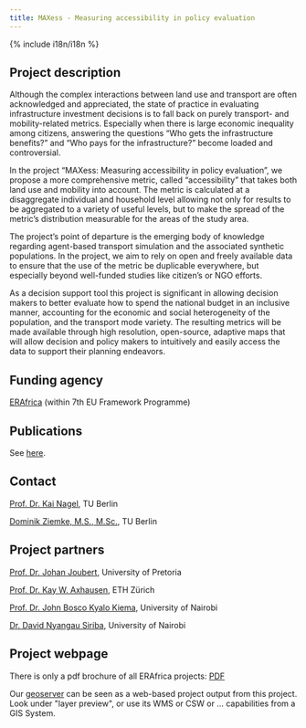 ```yaml
---
title: MAXess - Measuring accessibility in policy evaluation
---
```


{% include i18n/i18n %}

<div class="invert-images" markdown=1>

## Project description

Although the complex interactions between land use and transport are often acknowledged and appreciated, the state of practice in evaluating infrastructure investment decisions is to fall back on purely transport- and mobility-related metrics. Especially when there is large economic inequality among citizens, answering the questions “Who gets the infrastructure benefits?” and “Who pays for the infrastructure?” become loaded and controversial.

In the project “MAXess: Measuring accessibility in policy evaluation”, we propose a more comprehensive metric, called “accessibility” that takes both land use and mobility into account. The metric is calculated at a disaggregate individual and household level allowing not only for results to be aggregated to a variety of useful levels, but to make the spread of the metric’s distribution measurable for the areas of the study area.

The project’s point of departure is the emerging body of knowledge regarding agent-based transport simulation and the associated synthetic populations. In the project, we aim to rely on open and freely available data to ensure that the use of the metric be duplicable everywhere, but especially beyond well-funded studies like citizen’s or NGO efforts.

As a decision support tool this project is significant in allowing decision makers to better evaluate how to spend the national budget in an inclusive manner, accounting for the economic and social heterogeneity of the population, and the transport mode variety. The resulting metrics will be made available through high resolution, open-source, adaptive maps that will allow decision and policy makers to intuitively and easily access the data to support their planning endeavors.

## Funding agency

[ERAfrica](http://www.erafrica.eu/) (within 7th EU Framework Programme)

## Publications

See [here](https://vsp.berlin/publications/).

## Contact

[Prof. Dr. Kai Nagel](https://www.tu.berlin/vsp/team), TU Berlin

[Dominik Ziemke, M.S., M.Sc.](https://www.tu.berlin/vsp/team), TU Berlin

## Project partners

[Prof. Dr. Johan Joubert](http://web.up.ac.za/default.asp?ipkCategoryID=2011&sub=1&parentid=2005&subid=2006&ipklookid=7), University of Pretoria

[Prof. Dr. Kay W. Axhausen](http://www.ivt.ethz.ch/people/axhausen), ETH Zürich

[Prof. Dr. John Bosco Kyalo Kiema](https://profiles.uonbi.ac.ke/jbkkiema), University of Nairobi

[Dr. David Nyangau Siriba](https://profiles.uonbi.ac.ke/dnsiriba), University of Nairobi

## Project webpage

There is only a pdf brochure of all ERAfrica projects: [PDF](http://www.erafrica.eu/_media/ERAfrica_The_projects_2014.pdf)

Our [geoserver](http://geo.vsp.tu-berlin.de/geoserver/web/) can be seen as a web-based project output from this project. Look under "layer preview", or use its WMS or CSW or ... capabilities from a GIS System.